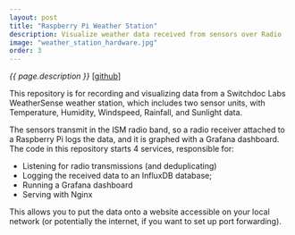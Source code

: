 ```yaml
---
layout: post
title: "Raspberry Pi Weather Station"
description: Visualize weather data received from sensors over Radio  
image: "weather_station_hardware.jpg"
order: 3
---
```


_{{ page.description }}_ [[github](https://github.com/dtredger/SDL_Pi_WeatherSense)]

This repository is for recording and visualizing data from a Switchdoc Labs WeatherSense weather station, which includes two sensor units, with Temperature, Humidity, Windspeed, Rainfall, and Sunlight data.

The sensors transmit in the ISM radio band, so a radio receiver attached to a Raspberry Pi logs the data, and it is graphed with a Grafana dashboard. The code in this repository starts 4 services, responsible for:

- Listening for radio transmissions (and deduplicating)
- Logging the received data to an InfluxDB database;
- Running a Grafana dashboard
- Serving with Nginx

This allows you to put the data onto a website accessible on your local network (or potentially the internet, if you want to set up port forwarding).
